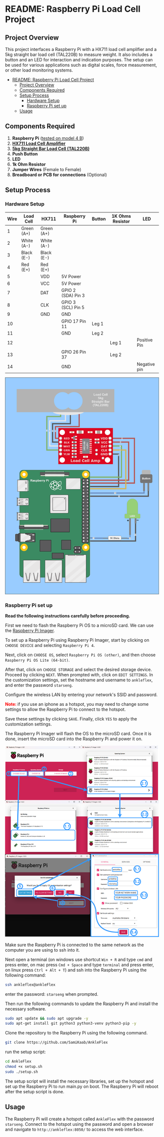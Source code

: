 # README: Raspberry Pi Load Cell Project

## Project Overview

This project interfaces a Raspberry Pi with a HX711 load cell amplifier and a 5kg straight bar load cell (TAL220B) to measure weight. It also includes a button and an LED for interaction and indication purposes. The setup can be used for various applications such as digital scales, force measurement, or other load monitoring systems.


- [README: Raspberry Pi Load Cell Project](#readme-raspberry-pi-load-cell-project)
  - [Project Overview](#project-overview)
  - [Components Required](#components-required)
  - [Setup Process](#setup-process)
    - [Hardware Setup](#hardware-setup)
    - [Raspberry Pi set up](#raspberry-pi-set-up)
  - [Usage](#usage)


## Components Required

1. **Raspberry Pi** ([tested on model 4 B](https://au.mouser.com/ProductDetail/Raspberry-Pi/SC01939?qs=T%252BzbugeAwjieYVS2HrrK%2FQ%3D%3D&src=raspberrypi))
2. [**HX711 Load Cell Amplifier**](https://www.sparkfun.com/products/13879)
3. [**5kg Straight Bar Load Cell (TAL220B)**](https://www.sparkfun.com/products/14729)
4. **Push Button**
5. **LED**
6. **1k Ohm Resistor**
7. **Jumper Wires** (Female to Female)
8. **Breadboard or PCB for connections** (Optional)


## Setup Process

### Hardware Setup

| Wire | Load Cell | HX711 | Raspberry Pi | Button | 1K Ohms Resistor | LED |
|------|-----------|-------|--------------|--------|------------------|-----|
| 1    | Green (A+) | Green (A+) |              |        |                  |     |
| 2    | White (A-) | White (A-) |              |        |                  |     |
| 3    | Black (E-) | Black (E-) |              |        |                  |     |
| 4    | Red (E+)   | Red (E+)   |              |        |                  |     |
| 5    |            | VDD   | 5V Power     |        |                  |     |
| 6    |            | VCC   | 5V Power     |        |                  |     |
| 7    |            | DAT   | GPIO 2 (SDA) Pin 3 |        |                  |     |
| 8    |            | CLK   | GPIO 3 (SCL) Pin 5 |        |                  |     |
| 9    |            | GND   | GND          |        |                  |     |
| 10   |            |       | GPIO 17 Pin 11 | Leg 1  |                  |     |
| 11   |            |       | GND          | Leg 2  |                  |     |
| 12   |            |       |              |        | Leg 1            | Positive Pin |
| 13   |            |       | GPIO 26 Pin 37 |        | Leg 2            |     |
| 14   |            |       | GND          |        |                  | Negative pin |

<!-- include Doc/wiring_diagram.png -->
  <img src="Doc/wiring_diagram.png" alt="Wiring Diagram" width="600"/>


### Raspberry Pi set up
**Read the following instructions carefully before proceeding.**

First we need to flash the Raspberry Pi OS to a microSD card. We can use the [Raspberry Pi Imager](https://www.raspberrypi.com/software/). 

To set up a Raspberry Pi using Raspberry Pi Imager, start by clicking on `CHOOSE DEVICE` and selecting `Raspberry Pi 4`. 

Next, click on `CHOOSE OS`, select `Raspberry Pi OS (other)`, and then choose `Raspberry Pi OS Lite (64-bit)`. 

After that, click on `CHOOSE STORAGE` and select the desired storage device. Proceed by clicking `NEXT`. When prompted with, click on `EDIT SETTINGS`. In the customization settings, set the hostname and username to `ankleflex`,  and enter the password `starseng`. 

Configure the wireless LAN by entering your network's SSID and password.

<strong style="color:red">Note: </strong>if you use an iphone as a hotspot, you may need to change some settings to allow the Raspberry Pi to connect to the hotspot.

Save these settings by clicking `SAVE`. Finally, click `YES` to apply the customization settings.

The Raspberry Pi Imager will flash the OS to the microSD card. Once it is done, insert the microSD card into the Raspberry Pi and power it on.

![Raspberry Pi Settings](Doc/raspberry_pi_settings.png)

Make sure the Raspberry Pi is connected to the same network as the computer you are using to ssh into it. 

Next open a terminal (on windows use shortcut `Win + R` and type `cmd` and press enter, on mac press `Cmd + Space` and type `terminal` and press enter, on linux press `Ctrl + Alt + T`) and ssh into the Raspberry Pi using the following command: 
```bash
ssh ankleflex@ankleFlex
```
enter the password: `starseng` when prompted.

Then run the following commands to update the Raspberry Pi and install the necessary software.
```bash
sudo apt update && sudo apt upgrade -y
sudo apt-get install git python3 python3-venv python3-pip -y
```

Clone the repository to the Raspberry Pi using the following command.
```bash
git clone https://github.com/SamiKaab/AnkleFlex
```
run the setup script:
```bash
cd AnkleFlex
chmod +x setup.sh
sudo ./setup.sh
```
The setup script will install the necessary libraries, set up the hotspot and set up the Raspberry Pi to run main.py on boot.
The Raspberry Pi will reboot after the setup script is done.

## Usage
The Raspberry Pi will create a hotspot called `AnkleFlex` with the password `starseng`. Connect to the hotspot using the password and open a browser and navigate to `http://ankleflex:8050/` to access the web interface.